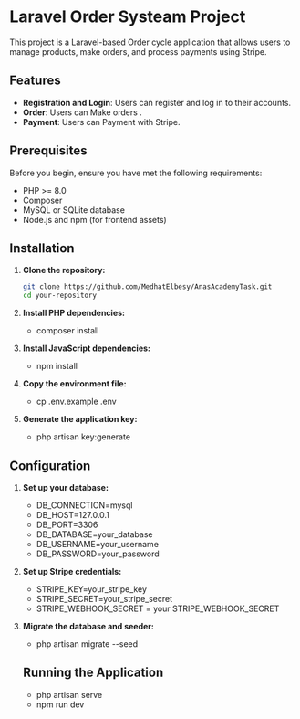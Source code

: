 # Laravel Order Systeam Project

This project is a Laravel-based Order cycle application that allows users to manage products, make orders, and process payments using Stripe.

## Features
- **Registration and Login**: Users can register and log in to their accounts.
- **Order**: Users can Make orders .
- **Payment**: Users can Payment with Stripe.



## Prerequisites

Before you begin, ensure you have met the following requirements:
- PHP >= 8.0
- Composer
- MySQL or SQLite database
- Node.js and npm (for frontend assets)

## Installation

1. **Clone the repository:**

   ```bash
   git clone https://github.com/MedhatElbesy/AnasAcademyTask.git
   cd your-repository

2. **Install PHP dependencies:**
    - composer install

2. **Install JavaScript dependencies:**

    - npm install

3. **Copy the environment file:**

    
    - cp .env.example .env

4. **Generate the application key:**

    - php artisan key:generate


## Configuration

1. **Set up your database:**

    - DB_CONNECTION=mysql
    - DB_HOST=127.0.0.1
    - DB_PORT=3306
    - DB_DATABASE=your_database
    - DB_USERNAME=your_username
    - DB_PASSWORD=your_password


2. **Set up Stripe credentials:**

    - STRIPE_KEY=your_stripe_key
    - STRIPE_SECRET=your_stripe_secret
    - STRIPE_WEBHOOK_SECRET = your STRIPE_WEBHOOK_SECRET


3. **Migrate the database and seeder:**

    - php artisan migrate --seed



    ## Running the Application

    - php artisan serve
    - npm run dev


